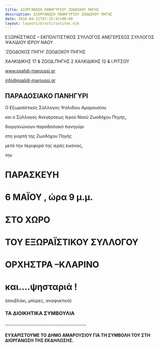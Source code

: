 ```yaml
---
title: ΔΙΟΡΓΑΝΩΣΗ ΠΑΝΗΓΥΡΙΟΥ ΖΩΟΔΟΧΟΥ ΠΗΓΗΣ
description: ΔΙΟΡΓΑΝΩΣΗ ΠΑΝΗΓΥΡΙΟΥ ΖΩΟΔΟΧΟΥ ΠΗΓΗΣ
date: 2016-04-22T07:25:42+00:00
layout: layouts/drastiriotites.njk
---
```


<!-- excerpt -->
ΕΞΩΡΑΪΣΤΙΚΟΣ – ΕΚΠΟΛΙΤΙΣΤΙΚΟΣ ΣΥΛΛΟΓΟΣ ΑΝΕΓΕΡΣΕΩΣ ΣΥΛΛΟΓΟΣ ΨΑΛΙΔΙΟΥ ΙΕΡΟΥ ΝΑΟΥ

‘ΖΩΟΔΟΧΟΣ ΠΗΓΗ’ ΖΩΟΔΟΧΟΥ ΠΗΓΗΣ

ΧΑΛΚΙΔΙΚΗΣ 17 &amp; ΖΩΟΔ.ΠΗΓΗΣ 2 ΧΑΛΚΙΔΙΚΗΣ 12 &amp; Ι.ΡΙΤΣΟΥ

www.psalidi-maroussi.gr

info@psalidi-maroussi.gr

##  ΠΑΡΑΔΟΣΙΑΚΟ ΠΑΝΗΓΥΡΙ

Ο Εξωραϊστικός Σύλλογος Ψαλιδίου Αμαρουσίου

και ο Σύλλογος Ανεγέρσεως Ιερού Ναού Ζωοδόχου Πηγής,

διοργανώνουν παραδοσιακό πανηγύρι

στη γιορτή της Ζωοδόχου Πηγής

μετά την περιφορά της ιεράς εικόνας,

την

# ΠΑΡΑΣΚΕΥΗ

# 6 ΜΑΪΟΥ , ώρα 9 μ.μ.

# ΣΤΟ ΧΩΡΟ

# ΤΟΥ ΕΞΩΡΑΪΣΤΙΚΟΥ ΣΥΛΛΟΓΟΥ

# ΟΡΧΗΣΤΡΑ –ΚΛΑΡΙΝΟ

# και….ψησταριά !

(σουβλάκι, μπύρες, αναψυκτικά)

###  ΤΑ ΔΙΟΙΚΗΤΙΚΑ ΣΥΜΒΟΥΛΙΑ

**…………………………………………………**

#### ΕΥΧΑΡΙΣΤΟΥΜΕ ΤΟ ΔΗΜΟ ΑΜΑΡΟΥΣΙΟΥ **ΓΙΑ ΤΗ ΣΥΜΒΟΛΗ ΤΟΥ ΣΤΗ ΔΙΟΡΓΑΝΩΣΗ ΤΗΣ ΕΚΔΗΛΩΣΗΣ.**
